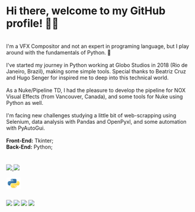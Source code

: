 <h1>
Hi there, welcome to my GitHub profile! 👋👋
</h1>
<br>
I'm a VFX Compositor and not an expert in programing language, but I play around with the fundamentals of Python. 🐍
<br><br>
I've started my journey in Python working at Globo Studios in 2018 (Rio de Janeiro, Brazil), making some simple tools. Special thanks to Beatriz Cruz and Hugo Senger for inspired me to deep into this technical world.
<br><br>
As a Nuke/Pipeline TD, I had the pleasure to develop the pipeline for NOX Visual Effects (from Vancouver, Canada), and some tools for Nuke using Python as well.
<br><br>
I'm facing new challenges studying a little bit of web-scrapping using Selenium, data analysis with Pandas and OpenPyxl, and some automation with PyAutoGui.
<br><br>
<b>Front-End:</b> Tkinter;
<br>
<b>Back-End:</b> Python;

  #
<div>
  <a href="https://github.com/danilodelucio">
  <img height="150em" src="https://github-readme-stats.vercel.app/api?username=danilodelucio&show_icons=true&theme=gruvbox&include_all_commits=true&count_private=true"/>
  <img height="150em" src="https://github-readme-stats.vercel.app/api/top-langs/?username=danilodelucio&layout=compact&langs_count=7&theme=gruvbox"/>
</div>
  <div style="display: inline_block"><br>
  <img align="center" alt="Python" height="30" width="40" src="https://raw.githubusercontent.com/devicons/devicon/master/icons/python/python-original.svg">
</div>
 
  ##
<div> 
  <a href="https://www.youtube.com/channel/UCzfhdzdfIB6GHg7tZO9_IiA" target="_blank"><img src="https://img.shields.io/badge/YouTube-FF0000?style=for-the-badge&logo=youtube&logoColor=white" target="_blank"></a>
  <a href="https://www.instagram.com/danilodelucio" target="_blank"><img src="https://img.shields.io/badge/-Instagram-%23E4405F?style=for-the-badge&logo=instagram&logoColor=white" target="_blank"></a>
  <a href = "mailto:danilodelucio@gmail.com"><img src="https://img.shields.io/badge/Gmail-D14836?style=for-the-badge&logo=gmail&logoColor=white" target="_blank"></a>
  <a href="https://www.linkedin.com/in/danilodelucio" target="_blank"><img src="https://img.shields.io/badge/-LinkedIn-%230077B5?style=for-the-badge&logo=linkedin&logoColor=white" target="_blank"></a> 
  
</div>
